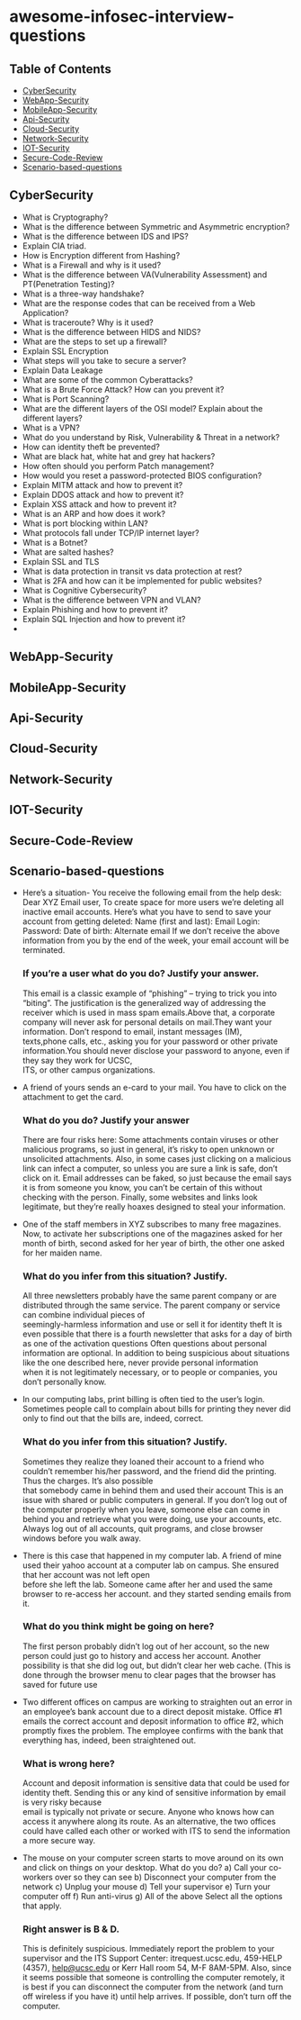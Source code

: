 # awesome-infosec-interview-questions

## Table of Contents

* [CyberSecurity](https://github.com/impalanichamy/awesome-infosec-interview-questions#CyberSecurity) 
* [WebApp-Security](https://github.com/impalanichamy/awesome-infosec-interview-questions#WebApp-Security)
* [MobileApp-Security](https://github.com/impalanichamy/awesome-infosec-interview-questions#MobileApp-Security)
* [Api-Security](https://github.com/impalanichamy/awesome-infosec-interview-questions#Api-Security)
* [Cloud-Security](https://github.com/impalanichamy/awesome-infosec-interview-questions#Cloud-Security)
* [Network-Security](https://github.com/impalanichamy/awesome-infosec-interview-questions#Network-Security)
* [IOT-Security](https://github.com/impalanichamy/awesome-infosec-interview-questions#IOT-Security)
* [Secure-Code-Review](https://github.com/impalanichamy/awesome-infosec-interview-questions#Secure-Code-Review)
* [Scenario-based-questions](https://github.com/impalanichamy/awesome-infosec-interview-questions#Scenario-based-questions)

## CyberSecurity
  * What is Cryptography?
  * What is the difference between Symmetric and Asymmetric encryption?
  * What is the difference between IDS and IPS?
  * Explain CIA triad.
  * How is Encryption different from Hashing?
  * What is a Firewall and why is it used?
  * What is the difference between VA(Vulnerability Assessment) and PT(Penetration Testing)?
  * What is a three-way handshake?
  * What are the response codes that can be received from a Web Application?
  * What is traceroute? Why is it used?
  * What is the difference between HIDS and NIDS?
  * What are the steps to set up a firewall?
  * Explain SSL Encryption
  * What steps will you take to secure a server?
  * Explain Data Leakage
  * What are some of the common Cyberattacks?
  * What is a Brute Force Attack? How can you prevent it?
  * What is Port Scanning?
  * What are the different layers of the OSI model? Explain about the different layers?
  * What is a VPN?
  * What do you understand by Risk, Vulnerability & Threat in a network?
  * How can identity theft be prevented?
  * What are black hat, white hat and grey hat hackers?
  * How often should you perform Patch management?
  * How would you reset a password-protected BIOS configuration?
  * Explain MITM attack and how to prevent it?
  * Explain DDOS attack and how to prevent it?
  * Explain XSS attack and how to prevent it?
  * What is an ARP and how does it work?
  * What is port blocking within LAN?
  * What protocols fall under TCP/IP internet layer?
  * What is a Botnet?
  * What are salted hashes?
  * Explain SSL and TLS
  * What is data protection in transit vs data protection at rest?
  * What is 2FA and how can it be implemented for public websites?
  * What is Cognitive Cybersecurity?
  * What is the difference between VPN and VLAN?
  * Explain Phishing and how to prevent it?
  * Explain SQL Injection and how to prevent it?
  * 
## WebApp-Security

## MobileApp-Security

## Api-Security

## Cloud-Security

## Network-Security

## IOT-Security

## Secure-Code-Review

## Scenario-based-questions
  * Here’s a situation- You receive the following email from the help desk:
    Dear XYZ Email user,
    To create space for more users we’re deleting all inactive email accounts. Here’s what you have to send to save your account from getting deleted:
    Name (first and last):
    Email Login:
    Password:
    Date of birth:
    Alternate email
    If we don’t receive the above information from you by the end of the week, your email account will be terminated.
    ### If you’re a user what do you do? Justify your answer.
    This email is a classic example of “phishing” – trying to trick you into “biting”. The justification is the generalized way of addressing the receiver which is used in mass     spam emails.Above that, a corporate company will never ask for personal details on mail.They want your information. Don’t respond to email, instant messages (IM),   
    texts,phone calls, etc., asking you for your password or other private information.You should never disclose your password to anyone, even if they say they work for UCSC,   
    ITS, or  other campus organizations.
    
  * A friend of yours sends an e-card to your mail. You have to click on the attachment to get the card.
    
    ### What do you do? Justify your answer
    
    There are four risks here:
    Some attachments contain viruses or other malicious programs, so just in general, it’s risky to open unknown or unsolicited attachments.
    Also, in some cases just clicking on a malicious link can infect a computer, so unless you are sure a link is safe, don’t click on it.
    Email addresses can be faked, so just because the email says it is from someone you know, you can’t be certain of this without checking with the person.
    Finally, some websites and links look legitimate, but they’re really hoaxes designed to steal your information.
    
  * One of the staff members in XYZ subscribes to many free magazines. Now, to activate her subscriptions one of the magazines asked for her month of birth, second asked for her     year of birth, the other one asked for her maiden name.
    
    ### What do you infer from this situation? Justify.

    All three newsletters probably have the same parent company or are distributed through the same service. The parent company or service can combine individual pieces of    
    seemingly-harmless information and use or sell it for identity theft
    It is even possible that there is a fourth newsletter that asks for a day of birth as one of the activation questions
    Often questions about personal information are optional. In addition to being suspicious about situations like the one described here, never provide personal information    
    when it is not legitimately necessary, or to people or companies, you don’t personally know. 
    
  * In our computing labs, print billing is often tied to the user’s login. Sometimes people call to complain about bills for printing they never did only to find out that the       bills are, indeed, correct.
  
    ### What do you infer from this situation? Justify.

    Sometimes they realize they loaned their account to a friend who couldn’t remember his/her password, and the friend did the printing. Thus the charges. It’s also possible  
    that somebody came in behind them and used their account
    This is an issue with shared or public computers in general. If you don’t log out of the computer properly when you leave, someone else can come in behind you and retrieve 
    what you were doing, use your accounts, etc. Always log out of all accounts, quit programs, and close browser windows before you walk away.
    
  * There is this case that happened in my computer lab. A friend of mine used their yahoo account at a computer lab on campus. She ensured that her account was not left open   
    before she left the lab. Someone came after her and used the same browser to re-access her account. and they started sending emails from it.
    
    ### What do you think might be going on here?

    The first person probably didn’t log out of her account, so the new person could just go to history and access her account.
    Another possibility is that she did log out, but didn’t clear her web cache. (This is done through the browser menu to clear pages that the browser has saved for future 
    use
 
  * Two different offices on campus are working to straighten out an error in an employee’s bank account due to a direct deposit mistake.
    Office #1 emails the correct account and deposit information to office #2, which promptly fixes the problem. The employee confirms with the bank that everything has, indeed, 
    been straightened out.
    
    ### What is wrong here?

    Account and deposit information is sensitive data that could be used for identity theft. Sending this or any kind of sensitive information by email is very risky because   
    email is typically not private or secure. Anyone who knows how can access it anywhere along its route.
    As an alternative, the two offices could have called each other or worked with ITS to send the information a more secure way.
    
  * The mouse on your computer screen starts to move around on its own and click on things on your desktop. What do you do?
     a) Call your co-workers over so they can see
     b) Disconnect your computer from the network
     c) Unplug your mouse
     d) Tell your supervisor
     e) Turn your computer off
     f) Run anti-virus
     g) All of the above
    Select all the options that apply.
    ### Right answer is B & D.
    
    This is definitely suspicious. Immediately report the problem to your supervisor and the ITS Support Center: itrequest.ucsc.edu, 459-HELP (4357), help@ucsc.edu or Kerr Hall 
    room 54, M-F 8AM-5PM. Also, since it seems possible that someone is controlling the computer remotely, it is best if you can disconnect the computer from the network (and 
    turn off wireless if you have it) until help arrives. If possible, don’t turn off the computer.
